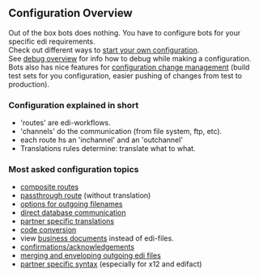 ## Configuration Overview

Out of the box bots does nothing. You have to configure bots for your
specific edi requirements.  
Check out different ways to [start your own configuration](ConfigurationHow.md).  
See [debug overview](Debug.md) for info how to debug while making a
configuration.  
Bots also has nice features for [configuration change management](DeploymentEnv.md) 
(build test sets for you configuration, easier pushing of changes from test to 
production).



### Configuration explained in short

-   'routes' are edi-workflows.
-   'channels' do the communication (from file system, ftp, etc).
-   each route hs an 'inchannel' and an 'outchannel'
-   Translations rules determine: translate what to what.



### Most asked configuration topics

-	[composite routes](RoutesComposite.md)
-	[passthrough route](RoutesPass.md) (without translation)
-	[options for outgoing filenames](Filenames.md)
-	[direct database communication](ChannelsDatabase.md)
-	[partner specific translations](TranslationperPartner.md)
-	[code conversion](MappingCcode.md)
-	view [business documents](ConfigurationBotskey.md) instead of edi-files.
-	[confirmations/acknowledgements](Confirmations.md)
-	[merging and enveloping outgoing edi files](ConfigurationMerge.md)
-	[partner specific syntax](GrammarsPartnerSyntax.md) (especially for x12
	and edifact)


